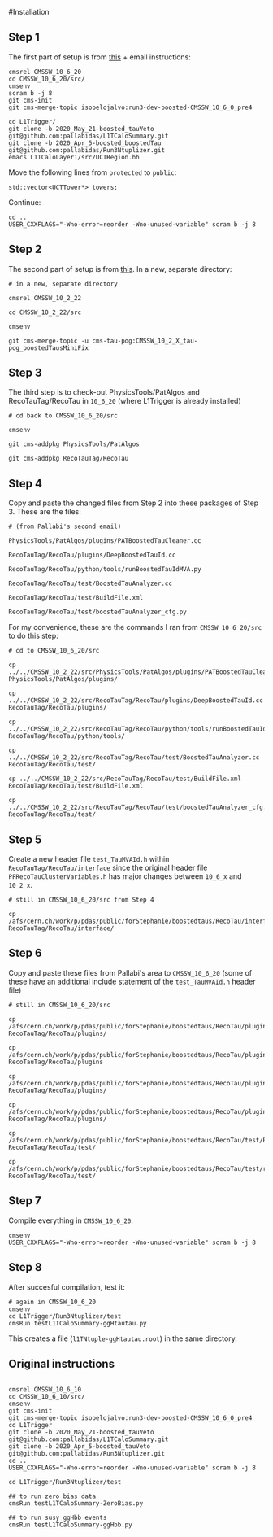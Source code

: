 #Installation

## Step 1
The first part of setup is from [this](https://github.com/pallabidas/Run3Ntuplizer/tree/2020_Apr_5-boosted_tauVeto) + email instructions:

```
cmsrel CMSSW_10_6_20
cd CMSSW_10_6_20/src/
cmsenv
scram b -j 8
git cms-init
git cms-merge-topic isobelojalvo:run3-dev-boosted-CMSSW_10_6_0_pre4
```

```
cd L1Trigger/
git clone -b 2020_May_21-boosted_tauVeto git@github.com:pallabidas/L1TCaloSummary.git
git clone -b 2020_Apr_5-boosted_boostedTau git@github.com:pallabidas/Run3Ntuplizer.git
emacs L1TCaloLayer1/src/UCTRegion.hh
```

Move the following lines from `protected` to `public`:
```
std::vector<UCTTower*> towers;
```

Continue:

```
cd ..
USER_CXXFLAGS="-Wno-error=reorder -Wno-unused-variable" scram b -j 8
```

## Step 2
The second part of setup is from [this](https://twiki.cern.ch/twiki/bin/view/CMSPublic/SWGuidePFTauID#Running_of_the_bug_fix_version_o).
In a new, separate directory:

```
# in a new, separate directory

cmsrel CMSSW_10_2_22

cd CMSSW_10_2_22/src 

cmsenv

git cms-merge-topic -u cms-tau-pog:CMSSW_10_2_X_tau-pog_boostedTausMiniFix
```

## Step 3
The third step is to check-out PhysicsTools/PatAlgos and RecoTauTag/RecoTau in `10_6_20` (where L1Trigger is already installed)

```
# cd back to CMSSW_10_6_20/src

cmsenv

git cms-addpkg PhysicsTools/PatAlgos

git cms-addpkg RecoTauTag/RecoTau
```

## Step 4
Copy and paste the changed files from Step 2 into these packages of Step 3. These are the files:

```
# (from Pallabi's second email)

PhysicsTools/PatAlgos/plugins/PATBoostedTauCleaner.cc

RecoTauTag/RecoTau/plugins/DeepBoostedTauId.cc

RecoTauTag/RecoTau/python/tools/runBoostedTauIdMVA.py

RecoTauTag/RecoTau/test/BoostedTauAnalyzer.cc

RecoTauTag/RecoTau/test/BuildFile.xml

RecoTauTag/RecoTau/test/boostedTauAnalyzer_cfg.py
```

For my convenience, these are the commands I ran from `CMSSW_10_6_20/src` to do this step:

```
# cd to CMSSW_10_6_20/src

cp ../../CMSSW_10_2_22/src/PhysicsTools/PatAlgos/plugins/PATBoostedTauCleaner.cc PhysicsTools/PatAlgos/plugins/ 

cp ../../CMSSW_10_2_22/src/RecoTauTag/RecoTau/plugins/DeepBoostedTauId.cc RecoTauTag/RecoTau/plugins/

cp ../../CMSSW_10_2_22/src/RecoTauTag/RecoTau/python/tools/runBoostedTauIdMVA.py RecoTauTag/RecoTau/python/tools/ 

cp ../../CMSSW_10_2_22/src/RecoTauTag/RecoTau/test/BoostedTauAnalyzer.cc RecoTauTag/RecoTau/test/   

cp ../../CMSSW_10_2_22/src/RecoTauTag/RecoTau/test/BuildFile.xml RecoTauTag/RecoTau/test/BuildFile.xml 

cp ../../CMSSW_10_2_22/src/RecoTauTag/RecoTau/test/boostedTauAnalyzer_cfg.py RecoTauTag/RecoTau/test/
```

## Step 5
Create a new header file `test_TauMVAId.h` within `RecoTauTag/RecoTau/interface` since the original header file `PFRecoTauClusterVariables.h` has major changes between `10_6_x` and `10_2_x`.

```
# still in CMSSW_10_6_20/src from Step 4

cp /afs/cern.ch/work/p/pdas/public/forStephanie/boostedtaus/RecoTau/interface/test_TauMVAId.h RecoTauTag/RecoTau/interface/
```

## Step 6
Copy and paste these files from Pallabi's area to `CMSSW_10_6_20` (some of these have an additional include statement of the `test_TauMVAId.h` header file)

```
# still in CMSSW_10_6_20/src

cp /afs/cern.ch/work/p/pdas/public/forStephanie/boostedtaus/RecoTau/plugins/DeepTauId.cc RecoTauTag/RecoTau/plugins/

cp /afs/cern.ch/work/p/pdas/public/forStephanie/boostedtaus/RecoTau/plugins/DeepBoostedTauId.cc RecoTauTag/RecoTau/plugins

cp /afs/cern.ch/work/p/pdas/public/forStephanie/boostedtaus/RecoTau/plugins/PATTauDiscriminationByMVAIsolationRun2.cc RecoTauTag/RecoTau/plugins/
  
cp /afs/cern.ch/work/p/pdas/public/forStephanie/boostedtaus/RecoTau/plugins/PFRecoTauDiscriminationByMVAIsolationRun2.cc RecoTauTag/RecoTau/plugins/

cp /afs/cern.ch/work/p/pdas/public/forStephanie/boostedtaus/RecoTau/test/BuildFile.xml RecoTauTag/RecoTau/test/

cp /afs/cern.ch/work/p/pdas/public/forStephanie/boostedtaus/RecoTau/test/rerunMVAIsolationOnMiniAOD.cc RecoTauTag/RecoTau/test/ 
```

## Step 7
Compile everything in `CMSSW_10_6_20`:

```
cmsenv
USER_CXXFLAGS="-Wno-error=reorder -Wno-unused-variable" scram b -j 8
```

## Step 8
After succesful compilation, test it:

```
# again in CMSSW_10_6_20
cmsenv
cd L1Trigger/Run3Ntuplizer/test
cmsRun testL1TCaloSummary-ggHtautau.py
```

This creates a file (`l1TNtuple-ggHtautau.root`) in the same directory.



## Original instructions
```

cmsrel CMSSW_10_6_10
cd CMSSW_10_6_10/src/
cmsenv
git cms-init
git cms-merge-topic isobelojalvo:run3-dev-boosted-CMSSW_10_6_0_pre4
cd L1Trigger
git clone -b 2020_May_21-boosted_tauVeto git@github.com:pallabidas/L1TCaloSummary.git
git clone -b 2020_Apr_5-boosted_tauVeto git@github.com:pallabidas/Run3Ntuplizer.git
cd ..
USER_CXXFLAGS="-Wno-error=reorder -Wno-unused-variable" scram b -j 8

cd L1Trigger/Run3Ntuplizer/test

## to run zero bias data
cmsRun testL1TCaloSummary-ZeroBias.py

## to run susy ggHbb events
cmsRun testL1TCaloSummary-ggHbb.py


```
